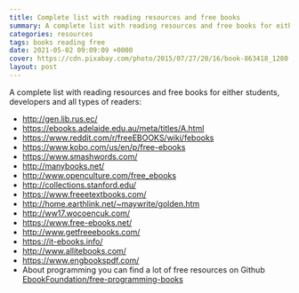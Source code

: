 ```yaml
---
title: Complete list with reading resources and free books
summary: A complete list with reading resources and free books for either students, developers and all types of readers
categories: resources
tags: books reading free
date: 2021-05-02 09:09:09 +0000
cover: https://cdn.pixabay.com/photo/2015/07/27/20/16/book-863418_1280.jpg
layout: post
---
```


A complete list with reading resources and free books for either students, developers and all types of readers:

- <http://gen.lib.rus.ec/>
- <https://ebooks.adelaide.edu.au/meta/titles/A.html>
- <https://www.reddit.com/r/freeEBOOKS/wiki/febooks>
- <https://www.kobo.com/us/en/p/free-ebooks>
- <https://www.smashwords.com/>
- <http://manybooks.net/>
- <http://www.openculture.com/free_ebooks>
- <http://collections.stanford.edu/>
- <https://www.freeetextbooks.com/>
- <http://home.earthlink.net/~maywrite/golden.htm>
- <http://ww17.wocoencuk.com/>
- <https://www.free-ebooks.net/>
- <http://www.getfreeebooks.com/>
- <https://it-ebooks.info/>
- <http://www.allitebooks.com/>
- <https://www.engbookspdf.com/>
- About programming you can find a lot of free resources on Github [EbookFoundation/free-programming-books](https://github.com/EbookFoundation/free-programming-books)
